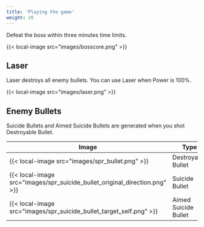 ```yaml
---
title: 'Playing the game'
weight: 20
---
```


Defeat the boss within three minutes time limits.

{{< local-image src="images/bosscore.png" >}}

## Laser

Laser destroys all enemy bullets.
You can use Laser when Power is 100%.

{{< local-image src="images/laser.png" >}}

## Enemy Bullets

Suicide Bullets and Aimed Suicide Bullets are generated when you shot Destroyable Bullet.

| Image                                                                      | Type                 |
| -------------------------------------------------------------------------- | -------------------- |
| {{< local-image src="images/spr_bullet.png" >}}                            | Destroyable Bullet   |
| {{< local-image src="images/spr_suicide_bullet_original_direction.png" >}} | Suicide Bullet       |
| {{< local-image src="images/spr_suicide_bullet_target_self.png" >}}        | Aimed Suicide Bullet |
